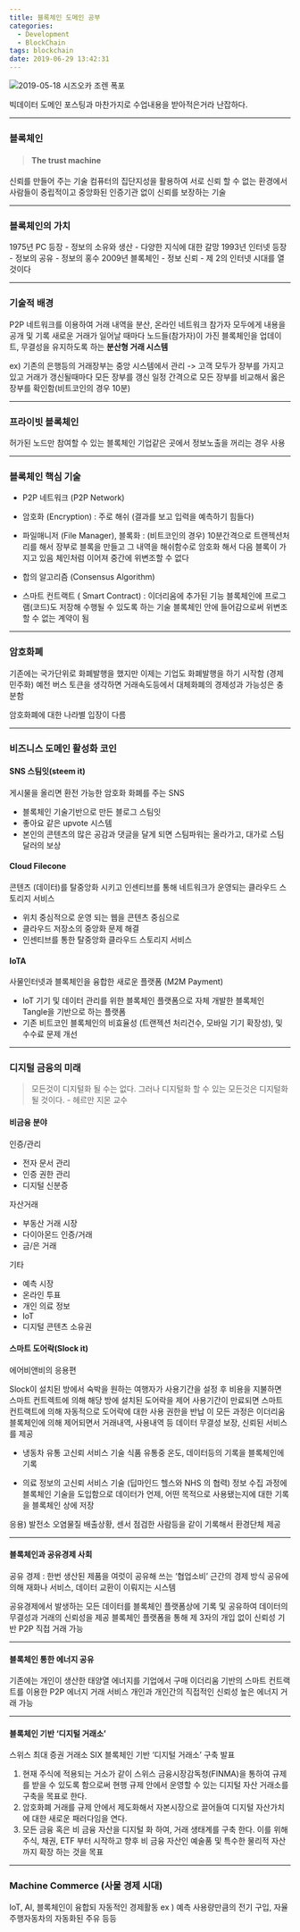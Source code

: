 ```yaml
---
title: 블록체인 도메인 공부
categories:
  - Development
  - BlockChain
tags: blockchain
date: 2019-06-29 13:42:31
---
```


![2019-05-18 시즈오카 조렌 폭포](/image/sizuoka_jorenFalls.jpg)

빅데이터 도메인 포스팅과 마찬가지로 수업내용을 받아적은거라 난잡하다.
<hr>

### 블록체인
> #### The trust machine

신뢰를 만들어 주는 기술
컴퓨터의 집단지성을 활용하여 서로 신뢰 할 수 없는 환경에서 사람들이 중립적이고 중앙화된 인증기관 없이 신뢰를 보장하는 기술
<hr>

### 블록체인의 가치
1975년 PC 등장 - 정보의 소유와 생산 - 다양한 지식에 대한 갈망
1993년 인터넷 등장 - 정보의 공유 - 정보의 홍수
2009년 블록체인 - 정보 신뢰 - 제 2의 인터넷 시대를 열 것이다
<hr>

### 기술적 배경
P2P 네트워크를 이용하여 거래 내역을 분산, 온라인 네트워크 참가자 모두에게 내용을 공개 및 기록
새로운 거래가 일어날 때마다 노드들(참가자)이 가진 블록체인을 업데이트, 무결성을 유지하도록 하는 **분산형 거래 시스템**

ex) 기존의 은행등의 거래장부는 중앙 시스템에서 관리
-> 고객 모두가 장부를 가지고 있고 거래가 갱신될때마다 모든 장부를 갱신
일정 간격으로 모든 장부를 비교해서 옳은 장부를 확인함(비트코인의 경우 10분)
<hr>

### 프라이빗 블록체인
허가된 노드만 참여할 수 있는 블록체인
기업같은 곳에서 정보노출을 꺼리는 경우 사용
<hr>

### 블록체인 핵심 기술
- P2P 네트워크 (P2P Network)
- 암호화 (Encryption) : 주로 해쉬 (결과를 보고 입력을 예측하기 힘들다)
- 파일매니저 (File Manager), 블록화 :
(비트코인의 경우) 10분간격으로 트랜젝션처리를 해서 장부로 블록을 만들고 그 내역을 해쉬함수로 암호화 해서 다음 블록이 가지고 있음
체인처럼 이어져 중간에 위변조할 수 없다

- 합의 알고리즘 (Consensus Algorithm)
- 스마트 컨트랙트 ( Smart Contract) : 이더리움에 추가된 기능
블록체인에 프로그램(코드)도 저장해 수행될 수 있도록 하는 기술
블록체인 안에 들어감으로써 위변조 할 수 없는 계약이 됨
<hr>

### 암호화폐
기존에는 국가단위로 화폐발행을 했지만 이제는 기업도 화폐발행을 하기 시작함 (경제 민주화)
예전 버스 토큰을 생각하면 거래속도등에서 대체화폐의 경제성과 가능성은 충분함

암호화폐에 대한 나라별 입장이 다름
<hr>

### 비즈니스 도메인 활성화 코인

#### SNS 스팀잇(steem it)
게시물을 올리면 환전 가능한 암호화 화폐를 주는 SNS
- 블록체인 기술기반으로 만든 블로그 스팀잇
- 좋아요 같은 upvote 시스템
- 본인의 콘텐츠의 많은 공감과 댓글을 달게 되면 스팀파워는 올라가고, 대가로 스팀 달러의 보상

#### Cloud Filecone
콘텐츠 (데이터)를 탈중앙화 시키고 인센티브를 통해 네트워크가 운영되는 클라우드 스토리지 서비스
- 위치 중심적으로 운영 되는 웹을 콘텐츠 중심으로
- 클라우드 저장소의 중앙화 문제 해결
- 인센티브를 통한 탈중앙화 클라우드 스토리지 서비스

#### IoTA
사물인터넷과 블록체인을 융합한 새로운 플랫폼 (M2M Payment)
- IoT 기기 및 데이터 관리를 위한 블록체인 플랫폼으로 자체 개발한 블록체인 Tangle을 기반으로 하는 플랫폼
- 기존 비트코인 블록체인의 비효율성 (트랜젝션 처리건수, 모바일 기기 확장성), 및 수수료 문제 개선
<hr>

### 디지털 금융의 미래
>모든것이 디지털화 될 수는 없다. 그러나 디지털화 할 수 있는 모든것은 디지털화 될 것이다.  - 헤르만 지몬 교수

#### 비금융 분야
인증/관리
- 전자 문서 관리
- 인증 권한 관리
- 디지털 신분증

자산거래
- 부동산 거래 시장
- 다이아몬드 인증/거래
- 금/은 거래

기타
- 예측 시장
- 온라인 투표
- 개인 의료 정보
- IoT
- 디지털 콘텐츠 소유권

#### 스마트 도어락(Slock it)
에어비앤비의 응용편

Slock이 설치된 방에서 숙박을 원하는 여행자가 사용기간을 설정 후 비용을 지불하면 스마트 컨트렉트에 의해 해당 방에 설치된 도어락을 제어
사용기간이 만료되면 스마트 컨트랙트에 의해 자동적으로 도어락에 대한 사용 권한을 반납
이 모든 과정은 이더리움 블록체인에 의해 제어되면서 거래내역, 사용내역 등 데이터 무결성 보장, 신뢰된 서비스를 제공

- 냉동차 유통 고신뢰 서비스 기술
식품 유통중 온도, 데이터등의 기록을 블록체인에 기록

- 의료 정보의 고신뢰 서비스 기술 (딥마인드 헬스와 NHS 의 협력)
정보 수집 과정에 블록체인 기술을 도입함으로 데이터가 언제, 어떤 목적으로 사용됐는지에 대한 기록을 블록체인 상에 저장

응용) 발전소 오염물질 배출상황, 센서 점검한 사람등을 같이 기록해서 환경단체 제공
<hr>

#### 블록체인과 공유경제 사회
공유 경제 : 한번 생산된 제품을 여럿이 공유해 쓰는 ‘협업소비’ 근간의 경제 방식
공유에 의해 재화나 서비스, 데이터 교환이 이뤄지는 시스템

공유경제에서 발생하는 모든 데이터를 블록체인 플랫폼상에 기록 및 공유하여 데이터의 무결성과 거래의 신뢰성을 제공
블록체인 플랫폼을 통해 제 3자의 개입 없이 신뢰성 기반 P2P 직접 거래 가능
<hr>

#### 블록체인 통한 에너지 공유
기존에는 개인이 생산한 태양열 에너지를 기업에서 구매
이더리움 기반의 스마트 컨트랙트를 이용한 P2P 에너지 거래 서비스
개인과 개인간의 직접적인 신뢰성 높은 에너지 거래 가능
<hr>

#### 블록체인 기반 ‘디지털 거래소’
스위스 최대 증권 거래소 SIX 블록체인 기반 ‘디지털 거래소’ 구축 발표

1. 현재 주식에 적용되는 거소가 같이 스위스 금융시장감독청(FINMA)을 통하여 규제를 받을 수 있도록 함으로써 현행 규제 안에서 운영할 수 있는 디지털 자산 거래소를 구축을 목표로 한다.
2. 암호화폐 거래를 규제 안에서 제도화해서 자본시장으로 끌어들여 디지털 자산가치에 대한 새로운 패러다임을 연다.
3. 모든 금융 혹은 비 금융 자산을 디지털 화 하여, 거래 생태계를 구축 한다. 이를 위해 주식, 채권, ETF 부터 시작하고 향후 비 금융 자산인 예술품 및 특수한 물리적 자산까지 확장 하는 것을 목표
<hr>

### Machine Commerce (사물 경제 시대)
IoT, AI, 블록체인이 융합되 자동적인 경제활동
ex ) 예측 사용량만큼의 전기 구입, 자율주행자동차의 자동화된 주유 등등
